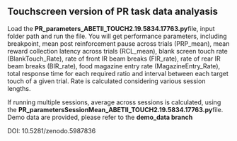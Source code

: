 ## Touchscreen version of PR task data analyasis
Load the **PR_parameters_ABETII_TOUCH2.19.5834.17763.py**file, input folder path and run the file. You will get performance parameters, including breakpoint, mean post reinforcement pause across trials (PRP_mean), mean reward collection latency across trials (RCL_mean), blank screen touch rate (BlankTouch_Rate), rate of front IR beam breaks (FIR_rate), rate of rear IR beam breaks (BIR_rate), food magazine entry rate (MagazineEntry_Rate), total response time for each required ratio and interval between each target touch of a given trial. Rate is calculated considering various session lengths. 

If running multiple sessions, average across sessions is calculated, using the **PR_parametersSessionMean_ABETII_TOUCH2.19.5834.17763.py**file. Demo data are provided, please refer to the **demo_data branch**

DOI: 10.5281/zenodo.5987836
